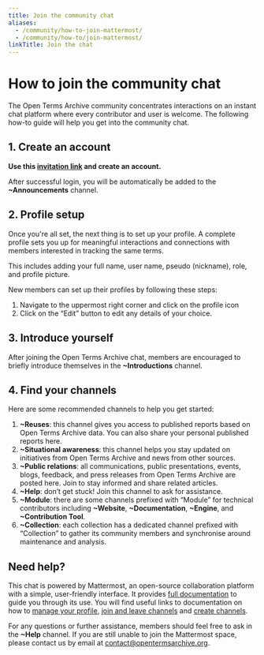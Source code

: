 ```yaml
---
title: Join the community chat
aliases:
  - /community/how-to-join-mattermost/
  - /community/how-to/join-mattermost/
linkTitle: Join the chat
---
```


# How to join the community chat

The Open Terms Archive community concentrates interactions on an instant chat platform where every contributor and user is welcome. The following how-to guide will help you get into the community chat.

## 1. Create an account

**Use this [invitation link](https://community.opentermsarchive.org/signup_user_complete/?id=fb1tb45hnfnk3c88btjhsjoomc&md=link&sbr=fa) and create an account.**

After successful login, you will be automatically be added to the **~Announcements** channel.

## 2. Profile setup

Once you're all set, the next thing is to set up your profile. A complete profile sets you up for meaningful interactions and connections with members interested in tracking the same terms.

This includes adding your full name, user name, pseudo (nickname), role, and profile picture.

New members can set up their profiles by following these steps:

1. Navigate to the uppermost right corner and click on the profile icon
2. Click on the “Edit” button to edit any details of your choice.

## 3. Introduce yourself

After joining the Open Terms Archive chat, members are encouraged to briefly introduce themselves in the **~Introductions** channel.

## 4. Find your channels

Here are some recommended channels to help you get started:

1. **~Reuses**: this channel gives you access to published reports based on Open Terms Archive data. You can also share your personal published reports here.
2. **~Situational awareness**: this channel helps you stay updated on initiatives from Open Terms Archive and news from other sources.
3. **~Public relations**: all communications, public presentations, events, blogs, feedback, and press releases from Open Terms Archive are posted here. Join to stay informed and share related articles.
4. **~Help**: don’t get stuck! Join this channel to ask for assistance.
5. **~Module**: there are some channels prefixed with “Module” for technical contributors including **~Website**, **~Documentation**, **~Engine**, and **~Contribution Tool**.
6. **~Collection**: each collection has a dedicated channel prefixed with “Collection” to gather its community members and synchronise around maintenance and analysis.

## Need help?

This chat is powered by Mattermost, an open-source collaboration platform with a simple, user-friendly interface. It provides [full documentation](https://docs.mattermost.com/guides/use-mattermost.html) to guide you through its use. You will find useful links to documentation on how to [manage your profile](https://docs.mattermost.com/preferences/manage-your-profile.html), [join and leave channels](https://docs.mattermost.com/collaborate/join-leave-channels.html) and [create channels](https://docs.mattermost.com/collaborate/create-channels.html).

For any questions or further assistance, members should feel free to ask in the **~Help** channel. If you are still unable to join the Mattermost space, please contact us by email at [contact@opentermsarchive.org](mailto:contact@opentermsarchive.org).

